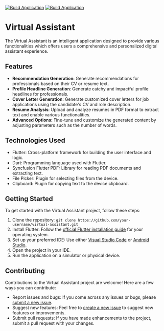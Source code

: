 [![Build Application](https://github.com/subrotosanyal/VirtualAssistant/actions/workflows/build_app.yml/badge.svg?branch=main&event=workflow_dispatch)](https://github.com/subrotosanyal/VirtualAssistant/actions/workflows/build_app.yml)
[![Build Application](https://github.com/subrotosanyal/VirtualAssistant/actions/workflows/build_app.yml/badge.svg?branch=main&event=schedule)](https://github.com/subrotosanyal/VirtualAssistant/actions/workflows/build_app.yml)

# Virtual Assistant

The Virtual Assistant is an intelligent application designed to provide various functionalities which offers users a comprehensive and personalized digital assistant experience.

## Features

- **Recommendation Generation**: Generate recommendations for professionals based on their CV or resume text.
- **Profile Headline Generation**: Generate catchy and impactful profile headlines for professionals.
- **Cover Letter Generation**: Generate customized cover letters for job applications using the candidate's CV and role description.
- **Resume Analysis**: Upload and analyze resumes in PDF format to extract text and enable various functionalities.
- **Advanced Options**: Fine-tune and customize the generated content by adjusting parameters such as the number of words.

## Technologies Used

- Flutter: Cross-platform framework for building the user interface and logic.
- Dart: Programming language used with Flutter.
- Syncfusion Flutter PDF: Library for reading PDF documents and extracting text.
- File Picker: Plugin for selecting files from the device.
- Clipboard: Plugin for copying text to the device clipboard.

## Getting Started

To get started with the Virtual Assistant project, follow these steps:

1. Clone the repository: `git clone https://github.com/your-username/virtual-assistant.git`
2. Install Flutter: Follow the [official Flutter installation guide](https://flutter.dev/docs/get-started/install) for your operating system.
3. Set up your preferred IDE: Use either [Visual Studio Code](https://flutter.dev/docs/get-started/editor?tab=vscode) or [Android Studio](https://flutter.dev/docs/get-started/editor?tab=androidstudio).
4. Open the project in your IDE.
5. Run the application on a simulator or physical device.

## Contributing

Contributions to the Virtual Assistant project are welcome! Here are a few ways you can contribute:

- Report issues and bugs: If you come across any issues or bugs, please [submit a new issue](https://github.com/your-username/virtual-assistant/issues).
- Suggest new features: Feel free to [create a new issue](https://github.com/your-username/virtual-assistant/issues) to suggest new features or improvements.
- Submit pull requests: If you have made enhancements to the project, submit a pull request with your changes.

